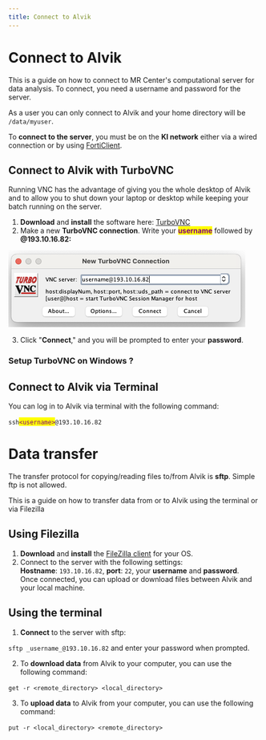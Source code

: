 ```yaml
---
title: Connect to Alvik
---
```


# Connect to Alvik
This is a guide on how to connect to MR Center's computational server for data analysis. To connect, you need a username and password for the server.

As a user you can only connect to Alvik and your home directory will be `/data/myuser`.

To **connect to the server**, you must be on the **KI network** either via a wired connection or by using [FortiClient](https://staff.ki.se/tools-and-support/it-and-telephony/tools-for-working-off-campus/vpn-service-ki-vpn).

## Connect to Alvik with TurboVNC
Running VNC has the advantage of giving you the whole desktop of Alvik and to allow you to shut down your laptop or desktop while keeping your batch running on the server.
1. **Download** and **install** the software here: [TurboVNC](https://www.turbovnc.org/)
2.  Make a new **TurboVNC connection**. Write your <mark style="color:purple;">**username**</mark> followed by **@193.10.16.82:**

![](../../../resources/wiki_images/mrcturboVNC_login.png)

3. Click "**Connect**," and you will be prompted to enter your **password**.

### Setup TurboVNC on Windows ?


## Connect to Alvik via Terminal

You can log in to Alvik via terminal with the following command:

`ssh`<mark style="color:purple;">`<username>`</mark>`@193.10.16.82`

# Data transfer

The transfer protocol for copying/reading files to/from Alvik is **sftp**. Simple ftp is not allowed. 

This is a guide on how to transfer data from or to Alvik using the terminal or via Filezilla

## Using Filezilla

1. **Download** and **install** the [FileZilla client](https://filezilla-project.org) for your OS.
2. Connect to the server with the following settings: \
   **Hostname**: `193.10.16.82`, **port**: `22`, your **username** and **password**. \
   Once connected, you can upload or download files between Alvik and your local machine.

## Using the terminal

1. **Connect** to the server with sftp:

&#x20;`sftp _username_@193.10.16.82` and enter your password when prompted.

2. To **download data** from Alvik to your computer, you can use the following command:

`get -r <remote_directory> <local_directory>`

3. To **upload data** to Alvik from your computer, you can use the following command:

`put -r <local_directory> <remote_directory>`